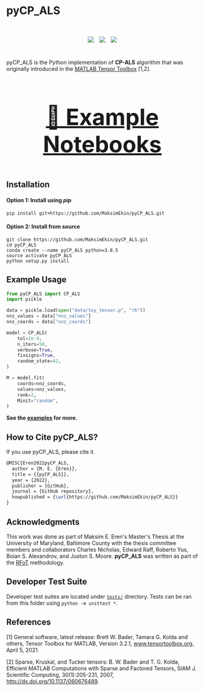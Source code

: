 # pyCP_ALS

<div align="center", style="font-size: 50px">
    <img src="https://github.com/MaksimEkin/pyCP_ALS/actions/workflows/ci_tests.yml/badge.svg?branch=main"></img>
    <img src="https://img.shields.io/hexpm/l/plug"></img>
    <img src="https://img.shields.io/badge/python-v3.8.5-blue"></img>
</div>

<br>


pyCP_ALS is the Python implementation of **CP-ALS** algorithm that was originally introduced in the [MATLAB Tensor Toolbox](https://www.tensortoolbox.org/cp.html>) [1,2]. 

<div align="center", style="font-size: 50px">

### [:orange_book: Example Notebooks](examples/) 

</div>


## Installation

#### Option 1: Install using *pip*
```shell
pip install git+https://github.com/MaksimEkin/pyCP_ALS.git
```

#### Option 2: Install from source
```shell
git clone https://github.com/MaksimEkin/pyCP_ALS.git
cd pyCP_ALS
conda create --name pyCP_ALS python=3.8.5
source activate pyCP_ALS
python setup.py install
```

## Example Usage
```python
from pyCP_ALS import CP_ALS
import pickle

data = pickle.load(open("data/toy_tensor.p", "rb"))
nnz_values = data["nnz_values"]
nnz_coords = data["nnz_coords"]

model = CP_ALS(
    tol=1e-4, 
    n_iters=50, 
    verbose=True, 
    fixsigns=True, 
    random_state=42,
)

M = model.fit(
    coords=nnz_coords, 
    values=nnz_values, 
    rank=2, 
    Minit="random",
)
```
**See the [examples](examples/) for more.**

## How to Cite pyCP_ALS?
If you use pyCP_ALS, please cite it.

```latex
@MISC{Eren2022pyCP_ALS,
  author = {M. E. {Eren}},
  title = {{pyCP_ALS}},
  year = {2022},
  publisher = {GitHub},
  journal = {GitHub repository},
  howpublished = {\url{https://github.com/MaksimEkin/pyCP_ALS}}
}
```

## Acknowledgments
This work was done as part of Maksim E. Eren's Master's Thesis at the University of Maryland, Baltimore County with the thesis committee members and collaborators Charles Nicholas, Edward Raff, Roberto Yus, Boian S. Alexandrov, and Juston S. Moore. **pyCP_ALS** was written as part of the [RFoT](https://github.com/MaksimEkin/RFoT) methodology.

## Developer Test Suite
Developer test suites are located under [```tests/```](tests/) directory. Tests can be ran from this folder using ```python -m unittest *```.

## References
[1] General software, latest release: Brett W. Bader, Tamara G. Kolda and others, Tensor Toolbox for MATLAB, Version 3.2.1, www.tensortoolbox.org, April 5, 2021.

[2] Sparse, Kruskal, and Tucker tensors: B. W. Bader and T. G. Kolda, Efficient MATLAB Computations with Sparse and Factored Tensors, SIAM J. Scientific Computing, 30(1):205-231, 2007, http://dx.doi.org/10.1137/060676489.



